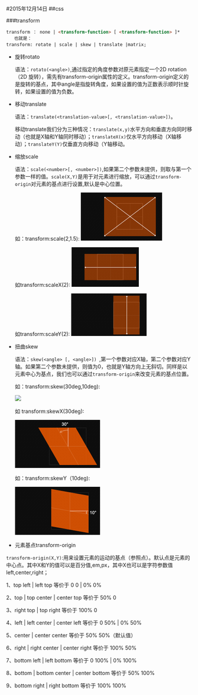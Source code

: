 #2015年12月14日
##css

###transform

```html 
transform ： none | <transform-function> [ <transform-function> ]* 
   也就是：
transform: rotate | scale | skew | translate |matrix;
```

 - 旋转rotato

    语法：`rotato(<angle>)`,通过指定的角度参数对原元素指定一个2D rotation（2D 旋转），需先有transform-origin属性的定义。transform-origin定义的是旋转的基点，其中angle是指旋转角度，如果设置的值为正数表示顺时针旋转，如果设置的值为负数。

 - 移动translate
    
    语法：`translate(<translation-value>[, <translation-value>])`。

    移动translate我们分为三种情况：`translate(x,y)`水平方向和垂直方向同时移动（也就是X轴和Y轴同时移动）；`translateX(x)`仅水平方向移动（X轴移动）；`translateY(Y)`仅垂直方向移动（Y轴移动。

 - 缩放scale
    
    语法：`scale(<number>[, <number>])`,如果第二个参数未提供，则取与第一个参数一样的值。`scale(X,Y)`是用于对元素进行缩放，可以通过`transform-origin`对元素的基点进行设置,默认是中心位置。

    如：transform:scale(2,1.5):
    ![](img/scale-x-y.png)

    如transform:scaleX(2):
    ![](img/scale-x.png)

    如transform:scaleY(2):
    ![](img/scale-y.png)


 - 扭曲skew
    
    语法：`skew(<angle> [, <angle>]) `,第一个参数对应X轴，第二个参数对应Y轴。如果第二个参数未提供，则值为0，也就是Y轴方向上无斜切。同样是以元素中心为基点，我们也可以通过`transform-origin`来改变元素的基点位置。

    如：transform:skew(30deg,10deg):

    ![](img.skew-x-y.png)

   如 transform:skewX(30deg):

   ![](img/skew-x.png)

   如：transform:skewY（10deg):

   ![](img/skew-y.png)


 - 元素基点transform-origin

`transform-origin(X,Y)`:用来设置元素的运动的基点（参照点）。默认点是元素的中心点。其中X和Y的值可以是百分值,em,px，其中X也可以是字符参数值left,center,right；

<div>
1、top left | left top 等价于 0 0 | 0% 0%

2、top | top center | center top 等价于 50% 0

3、right top | top right 等价于 100% 0

4、left | left center | center left 等价于 0 50% | 0% 50%

5、center | center center 等价于 50% 50%（默认值）

6、right | right center | center right 等价于 100% 50%

7、bottom left | left bottom 等价于 0 100% | 0% 100%

8、bottom | bottom center | center bottom 等价于 50% 100%

9、bottom right | right bottom 等价于 100% 100%
</div>